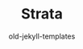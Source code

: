 ---
title: "Strata"
github: https://github.com/CloudCannon/Strata-Jekyll-Theme
demo: http://html5up.net/strata
author: old-jekyll-templates
ssg:
  - Jekyll
cms:
  - No Cms
---
